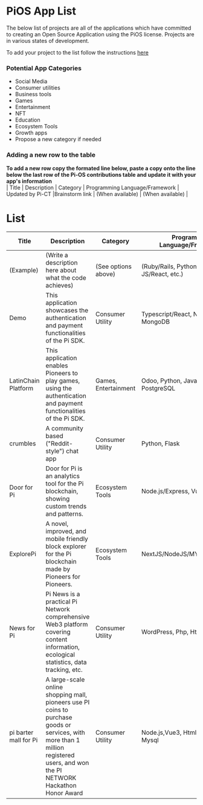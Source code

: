 # PiOS App List
The below list of projects are all of the applications which have committed to creating an Open Source Application using the PiOS license. Projects are in various states of development.

To add your project to the list follow the instructions [here](/README.md)

### Potential App Categories
- Social Media
- Consumer utilities
- Business tools
- Games
- Entertainment
- NFT
- Education
- Ecosystem Tools
- Growth apps
- Propose a new category if needed


### Adding a new row to the table
**To add a new row copy the formated line below, paste a copy onto the line below the last row of the Pi-OS contributions table and update it with your app's information**  
| Title | Description | Category | Programming Language/Framework | Updated by Pi-CT |Brainstorm link | (When available) | (When available) |  

# List
| **Title**     | **Description**                                            | **Category**         | **Programming Language/Framework** | **Link To  Repo** | **Link to Pi Brainstorm** | **Link to Testnet App** | **Link to Mainnet App** |
|---------------|------------------------------------------------------------|----------------------|------------------------------------|-------------------|---------------------------|-------------------------|-------------------------|
| (Example) | (Write a description here about what the code achieves) | (See options above) | (Ruby/Rails, Python/Django, JS/React, etc.)        | TBD             |                           | (When available)        | (When available)        |
| Demo | This application showcases the authentication and payment functionalities of the Pi SDK. | Consumer Utility | Typescript/React, Node.js/Express, MongoDB | [demo](https://github.com/pi-apps/demo) | N/A | [pi://demo.pi](pi://demo.pi) | N/A |
| LatinChain Platform | This application enables Pioneers to play games, using the authentication and payment functionalities of the Pi SDK. | Games, Entertainment | Odoo, Python, JavaScript, XML, PostgreSQL | [LatinChain](https://github.com/pi-apps/LatinChain) | [pi://brainstorm.pi/project/5fe6183ab846991cf0157384](pi://brainstorm.pi/project/5fe6183ab846991cf0157384) | [https://test.latin-chain.com](https://test.latin-chain.com) | [https://latin-chain.com](https://latin-chain.com) |
| crumbles | A community based ("Reddit-style") chat app | Consumer Utility | Python, Flask        | [crumbles](https://github.com/pi-apps/crumbles)             |   TBD                     | [crumbles-demo](https://hascyll.pythonanywhere.com/)        | (When available)        |
| Door for Pi | Door for Pi is an analytics tool for the Pi blockchain, showing custom trends and patterns. | Ecosystem Tools | Node.js/Express, Vue3, Mysql | [door](https://github.com/pi-apps/door) | N/A | [door-demo](https://www.piiq.network/) | N/A |
| ExplorePi | A novel, improved, and mobile friendly block explorer for the Pi blockchain made by Pioneers for Pioneers. | Ecosystem Tools | NextJS/NodeJS/MYSQL/Javascript | [ExplorePi](https://github.com/pi-apps/ExplorePi) | TODO |  (When available) | (When available) |
| News for Pi | Pi News is a practical Pi Network comprehensive Web3 platform covering content information, ecological statistics, data tracking, etc. | Consumer Utility | WordPress, Php, Html, js, Mysql | [NewsForPi](https://github.com/pi-apps/NewsForPi) | TODO | [demo](https://piapp.news/) | N/A | N/A |
| pi barter mall for Pi | A large-scale online shopping mall, pioneers use PI coins to purchase goods or services, with more than 1 million registered users, and won the PI NETWORK Hackathon Honor Award | Consumer Utility | Node.js,Vue3, Html,Javascript, Mysql | [Pi barter mall ForPi](https://github.com/pi-apps/Pi barter mall ForPi) | pi://brainstorm.pi/project/60de794d35accf62f3ce4b7e | [demo](https://www.lgkm.net/) | (https://www.lgkm.net/) | (https://www.lgkm.net/) |
